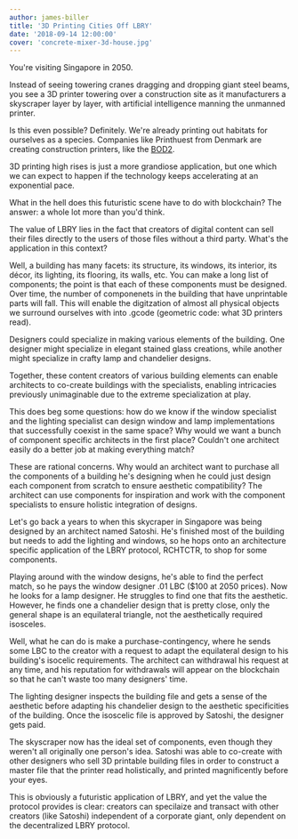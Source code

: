 ```yaml
---
author: james-biller
title: '3D Printing Cities Off LBRY'
date: '2018-09-14 12:00:00'
cover: 'concrete-mixer-3d-house.jpg'
---
```


You're visiting Singapore in 2050.

Instead of seeing towering cranes dragging and dropping giant steel beams, you see a 3D printer towering over a construction site as it manufacturers a skyscraper layer by layer, with artificial intelligence manning the unmanned printer.

 

Is this even possible? Definitely. We're already printing out habitats for ourselves as a species. Companies like Printhuest from Denmark are creating construction printers, like the [BOD2](https://3dprinthuset.dk/3d-construction-printer/).

3D printing high rises is just a more grandiose application, but one which we can expect to happen if the technology keeps accelerating at an exponential pace.

 

What in the hell does this futuristic scene have to do with blockchain? The answer: a whole lot more than you'd think.

 

The value of LBRY lies in the fact that creators of digital content can sell their files directly to the users of those files without a third party. What's the application in this context?

 

Well, a building has many facets: its structure, its windows, its interior, its décor, its lighting, its flooring, its walls, etc. You can make a long list of components; the point is that each of these components must be designed. Over time, the number of componenets in the building that have unprintable parts will fall. This will enable the digitzation of almost all physical objects we surround ourselves with into .gcode (geometric code: what 3D printers read).

 

Designers could specialize in making various elements of the building. One designer might specialize in elegant stained glass creations, while another might specialize in crafty lamp and chandelier designs.

 

Together, these content creators of various building elements can enable architects to co-create buildings with the specialists, enabling intricacies previously unimaginable due to the extreme specialization at play.

 

This does beg some questions: how do we know if the window specialist and the lighting specialist can design window and lamp implementations that successfully coexist in the same space? Why would we want a bunch of component specific architects in the first place? Couldn't one architect easily do a better job at making everything match?

 

These are rational concerns. Why would an architect want to purchase all the components of a building he's designing when he could just design each component from scratch to ensure aesthetic compatibility? The architect can use components for inspiration and work with the component specialists to ensure holistic integration of designs.

 

Let's go back a years to when this skycraper in Singapore was being designed by an architect named Satoshi. He's finished most of the building but needs to add the lighting and windows, so he hops onto an architecture specific application of the LBRY protocol, RCHTCTR, to shop for some components. 

 

Playing around with the window designs, he's able to find the perfect match, so he pays the window designer .01 LBC ($100 at 2050 prices). Now he looks for a lamp designer. He struggles to find one that fits the aesthetic. However, he finds one a chandelier design that is pretty close, only the general shape is an equilateral triangle, not the aesthetically required isosceles.

 

Well, what he can do is make a purchase-contingency, where he sends some LBC to the creator with a request to adapt the equilateral design to his building's isocelic requirements. The architect can withdrawal his request at any time, and his reputation for withdrawals will appear on the blockchain so that he can't waste too many designers' time. 

 

The lighting designer inspects the building file and gets a sense of the aesthetic before adapting his chandelier design to the aesthetic specificities of the building. Once the isoscelic file is approved by Satoshi, the designer gets paid.

 

The skyscraper now has the ideal set of components, even though they weren't all originally one person's idea. Satoshi was able to co-create with other designers who sell 3D printable building files in order to construct a master file that the printer read holistically, and printed magnificently before your eyes.

This is obviously a futuristic application of LBRY, and yet the value the protocol provides is clear: creators can specilaize and transact with other creators (like Satoshi) independent of a corporate giant, only dependent on the decentralized LBRY protocol.
